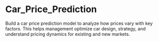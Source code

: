 # Car_Price_Prediction
Build a car price prediction model to analyze how prices vary with key factors. This helps management optimize car design, strategy, and understand pricing dynamics for existing and new markets.

